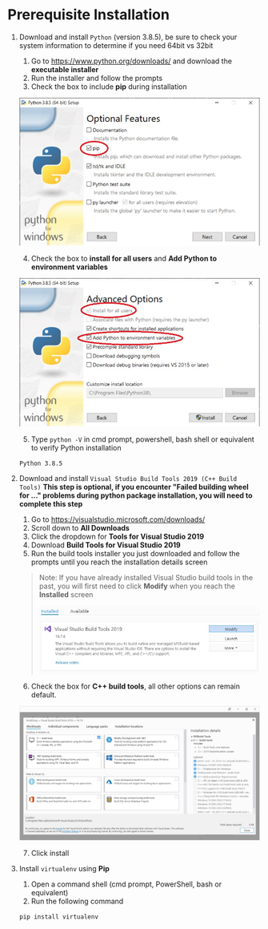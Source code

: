 # Prerequisite Installation
1. Download and install `Python` (version 3.8.5), be sure to check your system information to determine if you need 64bit vs 32bit
	1. Go to https://www.python.org/downloads/ and download the **executable installer**
	2. Run the installer and follow the prompts
	3. Check the box to include **pip** during installation

	![Include Pip](Images/PrerequisiteInstallation/IncludePip.jpg)

	4. Check the box to **install for all users** and **Add Python to environment variables**

	![Install All Users](Images/PrerequisiteInstallation/InstallAllUsers.jpg)

	5. Type `python -V` in cmd prompt, powershell, bash shell or equivalent to verify Python installation
	```
	Python 3.8.5
	```
2. Download and install `Visual Studio Build Tools 2019 (C++ Build Tools)`
	**This step is optional, if you encounter "Failed building wheel for ..." problems during python package installation, you will need to complete this step**
	1. Go to https://visualstudio.microsoft.com/downloads/
	2. Scroll down to **All Downloads**
	3. Click the dropdown for **Tools for Visual Studio 2019**
	4. Download **Build Tools for Visual Studio 2019**
	5. Run the build tools installer you just downloaded and follow the prompts until you reach the installation details screen
	> Note: If you have already installed Visual Studio build tools in the past, you will first need to click **Modify** when you reach the **Installed** screen 
	> 
	> ![Modify Visual Studio](Images/PrerequisiteInstallation/Modify.jpg)
	
	6. Check the box for **C++ build tools**, all other options can remain default.
	
	![Visual Studio Build Tools](Images/PrerequisiteInstallation/VisualStudioBuildTools.jpg)
	
	7. Click install
3. Install `virtualenv` using **Pip**
	1. Open a command shell (cmd prompt, PowerShell, bash or equivalent)
	2. Run the following command
	```
	pip install virtualenv
	```
